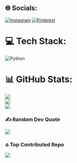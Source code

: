 
## 🌐 Socials:
[![Instagram](https://img.shields.io/badge/Instagram-%23E4405F.svg?logo=Instagram&logoColor=white)](https://instagram.com/8yusiff_) [![Pinterest](https://img.shields.io/badge/Pinterest-%23E60023.svg?logo=Pinterest&logoColor=white)](https://pinterest.com/sadixzadey) 

# 💻 Tech Stack:
![Python](https://img.shields.io/badge/python-3670A0?style=plastic&logo=python&logoColor=ffdd54)
# 📊 GitHub Stats:
![](https://github-readme-stats.vercel.app/api?username=Yusif8&theme=vue&hide_border=false&include_all_commits=false&count_private=true)<br/>
![](https://github-readme-streak-stats.herokuapp.com/?user=Yusif8&theme=vue&hide_border=false)<br/>
![](https://github-readme-stats.vercel.app/api/top-langs/?username=Yusif8&theme=vue&hide_border=false&include_all_commits=false&count_private=true&layout=compact)

### ✍️ Random Dev Quote
![](https://quotes-github-readme.vercel.app/api?type=vetical&theme=merko)

### 🔝 Top Contributed Repo
![](https://github-contributor-stats.vercel.app/api?username=Yusif8&limit=5&theme=tokyonight&combine_all_yearly_contributions=true)

<!-- Proudly created with GPRM ( https://gprm.itsvg.in ) -->
